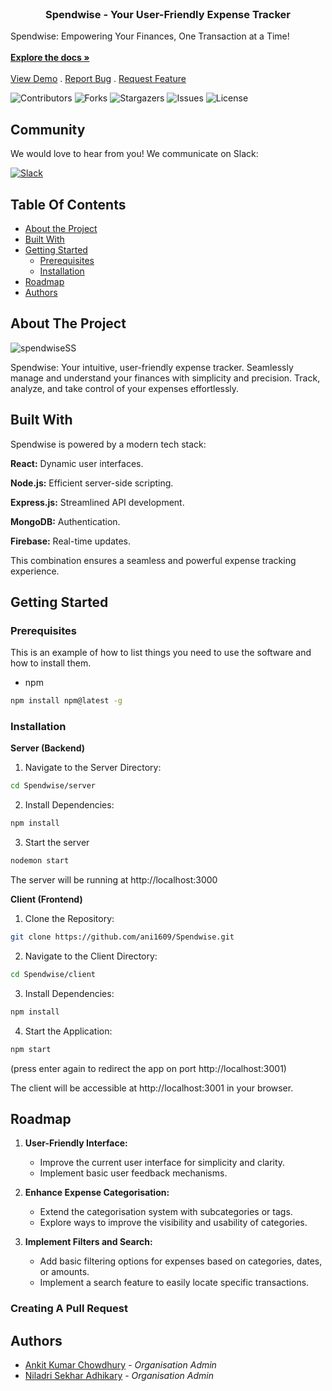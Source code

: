 <br/>
<p align="center">
  <h3 align="center">Spendwise - Your User-Friendly Expense Tracker</h3>

  <p align="left">
    Spendwise: Empowering Your Finances, One Transaction at a Time!
    <br/>
    <br/>
    <a href="https://github.com/ani1609/Spendwise"><strong>Explore the docs »</strong></a>
    <br/>
    <br/>
    <a href="https://github.com/ani1609/Spendwise">View Demo</a>
    .
    <a href="https://github.com/ani1609/Spendwise/issues">Report Bug</a>
    .
    <a href="https://github.com/ani1609/Spendwise/issues">Request Feature</a>
  </p>
</p>

![Contributors](https://img.shields.io/github/contributors/ani1609/Spendwise?color=dark-green) ![Forks](https://img.shields.io/github/forks/ani1609/Spendwise?style=social) ![Stargazers](https://img.shields.io/github/stars/ani1609/Spendwise?style=social) ![Issues](https://img.shields.io/github/issues/ani1609/Spendwise) ![License](https://img.shields.io/github/license/ani1609/Spendwise)

## Community
We would love to hear from you! We communicate on Slack:

[![Slack](https://img.shields.io/badge/chat-on_slack-purple.svg?style=for-the-badge&logo=slack)](https://join.slack.com/t/spendwisegroup/shared_invite/zt-28g7vaeb4-ZZbfrM8cpb6j~EEoWvWR2A)

## Table Of Contents

* [About the Project](#about-the-project)
* [Built With](#built-with)
* [Getting Started](#getting-started)
  * [Prerequisites](#prerequisites)
  * [Installation](#installation)
* [Roadmap](#roadmap)
* [Authors](#authors)

## About The Project

![spendwiseSS](https://github.com/ani1609/Spendwise/assets/89239354/9297e584-f8e7-4dd6-aec2-01841bda01f4)


Spendwise: Your intuitive, user-friendly expense tracker. Seamlessly manage and understand your finances with simplicity and precision. Track, analyze, and take control of your expenses effortlessly.

## Built With

Spendwise is powered by a modern tech stack:

**React:** Dynamic user interfaces.

**Node.js:** Efficient server-side scripting.

**Express.js:** Streamlined API development.

**MongoDB:** Authentication.

**Firebase:** Real-time updates.

This combination ensures a seamless and powerful expense tracking experience.


## Getting Started

### Prerequisites

This is an example of how to list things you need to use the software and how to install them.

* npm

```sh
npm install npm@latest -g
```

### Installation

**Server (Backend)**

1. Navigate to the Server Directory:

```sh
cd Spendwise/server
```

2. Install Dependencies:

```sh
npm install
```

3. Start the server

```sh
nodemon start
```

The server will be running at http://localhost:3000



**Client (Frontend)**
1. Clone the Repository:

```sh
git clone https://github.com/ani1609/Spendwise.git
```

2. Navigate to the Client Directory:

```sh
cd Spendwise/client
```

3. Install Dependencies:

```sh
npm install
```

4. Start the Application:

```sh
npm start
```
(press enter again to redirect the app on port http://localhost:3001)

The client will be accessible at http://localhost:3001 in your browser.

## Roadmap

1. **User-Friendly Interface:**
   - Improve the current user interface for simplicity and clarity.
   - Implement basic user feedback mechanisms.

2. **Enhance Expense Categorisation:**
   - Extend the categorisation system with subcategories or tags.
   - Explore ways to improve the visibility and usability of categories.

3. **Implement Filters and Search:**
   - Add basic filtering options for expenses based on categories, dates, or amounts.
   - Implement a search feature to easily locate specific transactions.

### Creating A Pull Request



## Authors

* [Ankit Kumar Chowdhury](https://github.com/ani1609) - *Organisation Admin*
* [Niladri Sekhar Adhikary](https://github.com/niladrix719) - *Organisation Admin*


